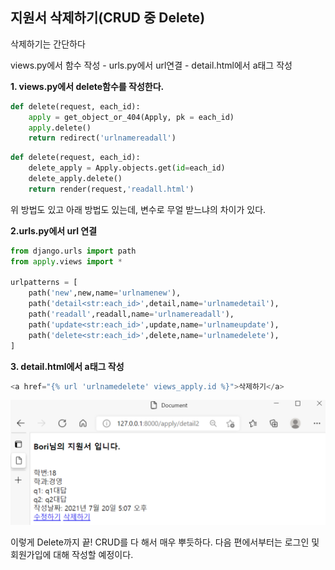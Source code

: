 ## 지원서 삭제하기(CRUD 중 Delete)

삭제하기는 간단하다

views.py에서 함수 작성 - urls.py에서 url연결 - detail.html에서 a태그 작성 



**1. views.py에서 delete함수를 작성한다.** 

```python
def delete(request, each_id):
    apply = get_object_or_404(Apply, pk = each_id)
    apply.delete()
    return redirect('urlnamereadall')
```



```python
def delete(request, each_id):
    delete_apply = Apply.objects.get(id=each_id)
    delete_apply.delete()
    return render(request,'readall.html')
```

위 방법도 있고 아래 방법도 있는데, 변수로 무얼 받느냐의 차이가 있다.  



**2.urls.py에서 url 연결** 

```python
from django.urls import path
from apply.views import *

urlpatterns = [
    path('new',new,name='urlnamenew'),
    path('detail<str:each_id>',detail,name='urlnamedetail'),
    path('readall',readall,name='urlnamereadall'),
    path('update<str:each_id>',update,name='urlnameupdate'),
    path('delete<str:each_id>',delete,name='urlnamedelete'),
]   
```



**3. detail.html에서 a태그 작성** 

```python
<a href="{% url 'urlnamedelete' views_apply.id %}">삭제하기</a>
```



![image-20211010141314781](Django_7.assets/image-20211010141314781.png)



이렇게 Delete까지 끝! CRUD를 다 해서 매우 뿌듯하다. 다음 편에서부터는 로그인 및 회원가입에 대해 작성할 예정이다.